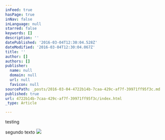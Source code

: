 ```yaml
---
inFeed: true
hasPage: true
inNav: false
inLanguage: null
starred: false
keywords: []
description: ''
datePublished: '2016-03-04T12:30:04.528Z'
dateModified: '2016-03-04T12:30:04.067Z'
title: ''
author: []
authors: []
publisher:
  name: null
  domain: null
  url: null
  favicon: null
sourcePath: _posts/2016-03-04-4722b14b-7caa-429c-af7f-39971ff95f3c.md
published: true
url: 4722b14b-7caa-429c-af7f-39971ff95f3c/index.html
_type: Article

---
```

testing

segundo texto
![](https://the-grid-user-content.s3-us-west-2.amazonaws.com/faaf4f2e-d8b0-45bc-87f3-a6e8d4237014.png)